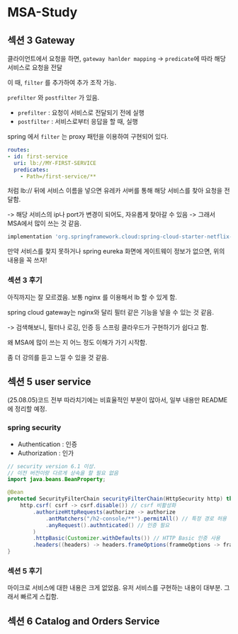 # MSA-Study


## 섹션 3 Gateway

클라이언트에서 요청을 하면, `gateway hanlder mapping` -> `predicate`에 따라 해당 서비스로 요청을 전달

이 때, `filter` 를 추가하여 추가 조작 가능.

`prefilter` 와 `postfilter` 가 있음.

- `prefilter` : 요청이 서비스로 전달되기 전에 실행
- `postfilter` : 서비스로부터 응답을 할 때, 실행

spring 에서 `filter` 는 proxy 패턴을 이용하여 구현되어 있다.


```yaml
routes:
- id: first-service
  uri: lb://MY-FIRST-SERVICE
  predicates:
    - Path=/first-service/**
```

처럼 lb:// 뒤에 서비스 이름을 넣으면 유레카 서버를 통해 해당 서비스를 찾아 요청을 전달함.

-> 해당 서비스의 ip나 port가 변경이 되어도, 자유롭게 찾아갈 수 있음 -> 그래서 MSA에서 많이 쓰는 것 같음.

```groovy
implementation 'org.springframework.cloud:spring-cloud-starter-netflix-eureka-client'
```

만약 서비스를 찾지 못하거나 spring eureka 화면에 게이트웨이 정보가 없으면, 위의 내용을 꼭 쓰자!

### 섹션 3 후기

아직까지는 잘 모르겠음. 보통 nginx 를 이용해서 lb 할 수 있게 함.

spring cloud gateway는 nginx와 달리 필터 같은 기능을 넣을 수 있는 것 같음.

-> 검색해보니, 필터나 로깅, 인증 등 스프링 클라우드가 구현하기가 쉽다고 함.

왜 MSA에 많이 쓰는 지 어느 정도 이해가 가기 시작함.

좀 더 강의를 듣고 느낄 수 있을 것 같음.


## 섹션 5 user service

(25.08.05)코드 전부 따라치기에는 비효율적인 부분이 많아서, 일부 내용만 README에 정리할 예정.

### spring security

- Authentication : 인증
- Authorization : 인가

```java
// security version 6.1 이상.
// 이전 버전이랑 다르게 상속을 할 필요 없음
import java.beans.BeanProperty;

@Bean
protected SecurityFilterChain securityFilterChain(HttpSecurity http) throws Exception {
    http.csrf( csrf -> csrf.disable()) // csrf 비활성화
        .authorizeHttpRequests(authorize -> authorize
            .antMatchers("/h2-console/**").permitAll() // 특정 경로 허용
            .anyRequest().authnticated() // 인증 필요
        )
        .httpBasic(Customizer.withDefaults()) // HTTP Basic 인증 사용
        .headers((headers) -> headers.frameOptions(frammeOptions -> frameOptions.sameOrigin())); // H2 콘솔을 위한 프레임 옵션 설정
}

```

### 섹션 5 후기

마이크로 서비스에 대한 내용은 크게 없었음. 유저 서비스를 구현하는 내용이 대부분. 그래서 빠르게 스킵함.

## 섹션 6 Catalog and Orders Service

